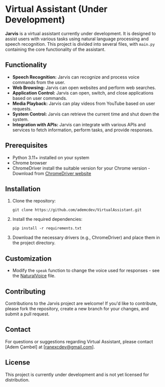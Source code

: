 # Virtual Assistant (Under Development)

**Jarvis** is a virtual assistant currently under development. It is designed to assist users with various tasks using natural language processing and speech recognition. This project is divided into several files, with `main.py` containing the core functionality of the assistant.

## Functionality

- **Speech Recognition:** Jarvis can recognize and process voice commands from the user.
- **Web Browsing:** Jarvis can open websites and perform web searches.
- **Application Control:** Jarvis can open, switch, and close applications based on user commands.
- **Media Playback:** Jarvis can play videos from YouTube based on user requests.
- **System Control:** Jarvis can retrieve the current time and shut down the system.
- **Integration with APIs:** Jarvis can integrate with various APIs and services to fetch information, perform tasks, and provide responses.

## Prerequisites
- Python 3.11+ installed on your system
- Chrome browser
- ChromeDriver install the suitable version for your Chrome version - Download from [ChromeDriver website](https://googlechromelabs.github.io/chrome-for-testing/)

## Installation

1. Clone the repository:

   ```
   git clone https://github.com/ademcdev/VirtualAssistant.git
   ```

2. Install the required dependencies:

   ```
   pip install -r requirements.txt
   ```

3. Download the necessary drivers (e.g., ChromeDriver) and place them in the project directory.

## Customization

- Modify the `speak` function to change the voice used for responses - see the [NaturalVoice](NaturalVoices) file.

## Contributing

Contributions to the Jarvis project are welcome! If you'd like to contribute, please fork the repository, create a new branch for your changes, and submit a pull request.

## Contact

For questions or suggestions regarding Virtual Assistant, please contact [Adem Çambel] at [ranexcdev@gmail.com].

## License

This project is currently under development and is not yet licensed for distribution.
